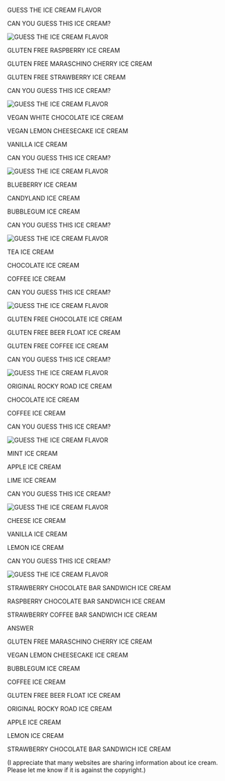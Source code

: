 GUESS THE ICE CREAM FLAVOR


CAN YOU GUESS THIS ICE CREAM?

![GUESS THE ICE CREAM FLAVOR](https://github.com/ywangnccu/ywang/blob/main/images/IceCream/CHERRY.jpg)


GLUTEN FREE RASPBERRY ICE CREAM

GLUTEN FREE MARASCHINO CHERRY ICE CREAM

GLUTEN FREE STRAWBERRY ICE CREAM


CAN YOU GUESS THIS ICE CREAM?

![GUESS THE ICE CREAM FLAVOR](https://github.com/ywangnccu/ywang/blob/main/images/IceCream/LEMONCHEESECAKE.jpeg)

VEGAN WHITE CHOCOLATE ICE CREAM

VEGAN LEMON CHEESECAKE ICE CREAM

VANILLA ICE CREAM


CAN YOU GUESS THIS ICE CREAM?

![GUESS THE ICE CREAM FLAVOR](https://github.com/ywangnccu/ywang/blob/main/images/IceCream/BubbleGum.jpg)

BLUEBERRY ICE CREAM

CANDYLAND ICE CREAM

BUBBLEGUM ICE CREAM


CAN YOU GUESS THIS ICE CREAM?

![GUESS THE ICE CREAM FLAVOR](https://github.com/ywangnccu/ywang/blob/main/images/IceCream/Coffee.jpg)

TEA ICE CREAM

CHOCOLATE ICE CREAM

COFFEE ICE CREAM


CAN YOU GUESS THIS ICE CREAM?

![GUESS THE ICE CREAM FLAVOR](https://github.com/ywangnccu/ywang/blob/main/images/IceCream/beerfloat.jpg)

GLUTEN FREE CHOCOLATE ICE CREAM

GLUTEN FREE BEER FLOAT  ICE CREAM

GLUTEN FREE COFFEE ICE CREAM


CAN YOU GUESS THIS ICE CREAM?

![GUESS THE ICE CREAM FLAVOR](https://github.com/ywangnccu/ywang/blob/main/images/IceCream/ROCKROAD.jpg)

ORIGINAL ROCKY ROAD ICE CREAM

CHOCOLATE ICE CREAM

COFFEE ICE CREAM


CAN YOU GUESS THIS ICE CREAM?

![GUESS THE ICE CREAM FLAVOR](https://github.com/ywangnccu/ywang/blob/main/images/IceCream/Apple.jpg)

MINT ICE CREAM

APPLE ICE CREAM

LIME ICE CREAM


CAN YOU GUESS THIS ICE CREAM?

![GUESS THE ICE CREAM FLAVOR](https://github.com/ywangnccu/ywang/blob/main/images/IceCream/Lemon.jpg)

CHEESE ICE CREAM

VANILLA ICE CREAM

LEMON ICE CREAM


CAN YOU GUESS THIS ICE CREAM?

![GUESS THE ICE CREAM FLAVOR](https://github.com/ywangnccu/ywang/blob/main/images/IceCream/STRAWBERRY.jpg)

STRAWBERRY CHOCOLATE BAR SANDWICH ICE CREAM

RASPBERRY CHOCOLATE BAR SANDWICH ICE CREAM

STRAWBERRY COFFEE BAR SANDWICH ICE CREAM


ANSWER

GLUTEN FREE MARASCHINO CHERRY ICE CREAM

VEGAN LEMON CHEESECAKE ICE CREAM

BUBBLEGUM ICE CREAM

COFFEE ICE CREAM

GLUTEN FREE BEER FLOAT ICE CREAM

ORIGINAL ROCKY ROAD ICE CREAM

APPLE ICE CREAM

LEMON ICE CREAM

STRAWBERRY CHOCOLATE BAR SANDWICH ICE CREAM

(I appreciate that many websites are sharing information about ice cream. Please let me know if it is against the copyright.)
